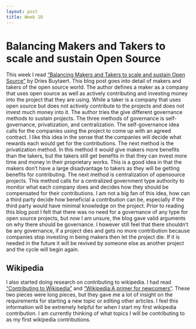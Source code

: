 ```yaml
---
layout: post
title: Week 10
---
```


# Balancing Makers and Takers to scale and sustain Open Source

This week I read [“Balancing Makers and Takers to scale and sustain Open Source"](https://dri.es/balancing-makers-and-takers-to-scale-and-sustain-open-source) by Dries Buytaert. This blog post goes into detail of makers and takers of the open source world. The author defines a maker as a company that uses open source as well as actively contributing and investing money into the project that they are using. While a taker is a company that uses open source but does not actively contribute to the projects and does not invest much money into it. The author tries the give different governance methods to sustain projects. The three methods of governance is self-governance, privatization, and centralization. The self-governance idea calls for the companies using the project to come up with an agreed contract. I like this idea in the sense that the companies will decide what rewards each would get for the contributions. The next method is the privatization method. In this method it would give makers more benefits than the takers, but the takers still get benefits in that they can invest more time and money in their proprietary works. This is a good idea in that the makers don’t have a large disadvantage to takers as they will be getting benefits for contributing. The next method is centralization of opensource projects. This method calls for a centralized government type authority to monitor what each company does and decides how they should be compensated for their contributions. I am not a big fan of this idea, how can a third party decide how beneficial a contribution can be, especially if the third party would have minimal knowledge on the project. Prior to reading this blog post I felt that there was no need for a governance of any type for open source projects, but now I am unsure, the blog gave valid arguments on why there should be governance. I however still feel that there shouldn’t be any governance, if a project dies and gets no more contribution because companies stop investing in being makers then let the project die. If it is needed in the future it will be revived by someone else as another project and the cycle will begin again.  

## Wikipedia 

I also started doing research on contributing to wikipedia. I had read [“Contributing to Wikipedia”](https://en.wikipedia.org/wiki/Wikipedia:Contributing_to_Wikipedia#Getting_started) and [“Wikipedia:A primer for newcomers”](https://en.wikipedia.org/wiki/Wikipedia:A_primer_for_newcomers). These two pieces were long pieces, but they gave me a lot of insight on the requirements for starting a new topic or editing other articles.  I feel this information will be extremely helpful for when I start my first wikipedia contribution. I am currently thinking of what topics I will be contributing to as my first wikipedia contributions.
